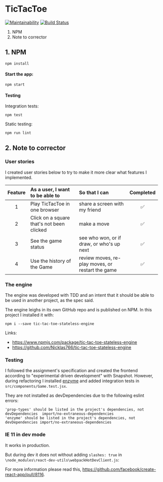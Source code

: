 # TicTacToe
[![Maintainability](https://api.codeclimate.com/v1/badges/069a427ccb634c430a70/maintainability)](https://codeclimate.com/github/Nicklas766/tic-tac-toe-client/maintainability)
[![Build Status](https://travis-ci.org/Nicklas766/tic-tac-toe-client.svg?branch=master)](https://travis-ci.org/Nicklas766/tic-tac-toe-client)

1. NPM
2. Note to corrector

## 1. NPM
```
npm install
```

#### Start the app:
```
npm start
```

#### Testing
Integration tests:
```
npm test
```

Static testing:
```
npm run lint
```

## 2. Note to corrector

### User stories
I created user stories below to try to make it more clear what features I implemented.

| Feature | As a user, I want to be able to           | So that I can                                    | Completed |
|:-------:|:----------------------------------------- |:------------------------------------------------ |:---------:|
|    1    | Play TicTacToe in one browser             | share a screen with my friend                    |    ✅     |
|    2    | Click on a square that's not been clicked | make a move                                      |    ✅     |
|    3    | See the game status                       | see who won, or if draw, or who's up next        |    ✅     |
|    4    | Use the history of the Game               | review moves, re-play moves, or restart the game |    ✅     |


### The engine
The engine was developed with TDD and an intent that it should be able to be used in another project, as the spec said.

The engine leighs in its own GitHub repo and is published on NPM. In this project I installed it with:

```
npm i --save tic-tac-toe-stateless-engine
```

Links:
* https://www.npmjs.com/package/tic-tac-toe-stateless-engine
* https://github.com/Nicklas766/tic-tac-toe-stateless-engine


### Testing
I followed the assignment's specification and created the frontend according to "experimental driven development" with Snapshot.
However, during refactoring I installed [enzyme](https://github.com/airbnb/enzyme/) and added integration tests in `src/components/Game.test.jsx`.

They are not installed as devDependencies due to the following eslint errors:

```
'prop-types' should be listed in the project's dependencies, not devDependencies  import/no-extraneous-dependencies
'enzyme' should be listed in the project's dependencies, not devDependencies import/no-extraneous-dependencies
```

### IE 11 in dev mode
It works in production.

But during dev it does not without adding `slashes: true` in `\node_modules\react-dev-utils\webpackHotDevClient.js`:

For more information please read this, https://github.com/facebook/create-react-app/pull/8116.

